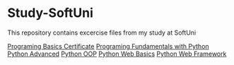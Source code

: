 # Study-SoftUni
This repository contains excercise files from my study at SoftUni


<a href="https://softuni.bg/certificates/details/101937/d0747077">Programing Basics Certificate</a> 
<a href="https://softuni.bg/certificates/details/110867/cfb389d5">Programing Fundamentals with Python</a> 
<a href="https://softuni.bg/certificates/details/114141/957c3119">Python Advanced</a> 
<a href="https://softuni.bg/certificates/details/120635/9e21ccdf">Python OOP</a> 
<a href="https://softuni.bg/certificates/details/127687/9a6fc0d0">Python Web Basics</a> 
<a href="https://softuni.bg/certificates/details/132398/412a764b">Python Web Framework</a> 
